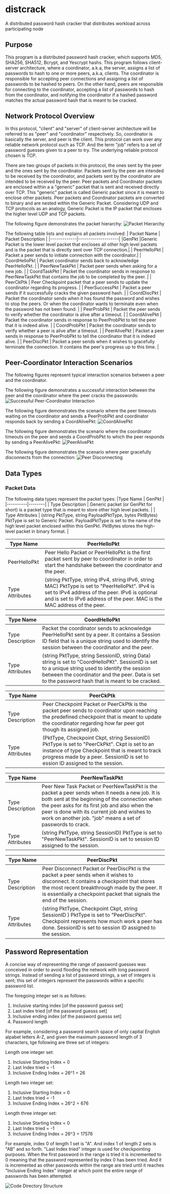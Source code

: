 # distcrack
A distributed password hash cracker that distributes workload across participating node

## Purpose
This program is a distributed password hash cracker, which supports MD5, SHA256, SHA512, Bcrypt, and Yescrypt hashs. This program follows client-server architecture, where a coordinator, a.k.a, the server, assigns a list of passwords to hash to one or more peers, a.k.a, clients. The coordinator is responsible for accepting peer connections and assigning a list of passwords to be hashed to peers. On the other hand, peers are responsible for connecting to the coordinator, accepting a list of passwords to hash from the coordinator, and notifying the coordinator if a hashed password matches the actual password hash that is meant to be cracked. 


## Network Protocol Overview  
In this protocol, "client" and "server" of client-server architecture will be referred to as "peer" and "coordinator" respectively. So, coordinator is basically the server, and peer is the client. This protocol can work over any reliable network protocol such as TCP. And the term "job" refers to a set of password guesses given to a peer to try. The underlying reliable protocol chosen is TCP.  

There are two groups of packets in this protocol, the ones sent by the peer and the ones sent by the coordinator. Packets sent by the peer are intended to be received by the coordinator, and packets sent by the coordinator are intended to be received by the peer. Peer packets and Coordinator packets are enclosed within a a "generic" packet that is sent and received directly over TCP. This "generic" packet is called Generic packet since it is meant to enclose other packets. Peer packets and Coordinator packets are converted to binary and are nested within the Generic Packet. Considering UDP and TCP protocols as an analogy, Generic Packet is the IP packet that encloses the higher level UDP and TCP packets.

The following figure demonstrates the packet hierarchy: 
![Packet Hierarchy](./docs/images/2-packet-hierarchy.png)


The following table lists and explains all packets involved: 
| Packet Name | Packet Description | 
|-------------|--------------------|
|GenPkt       |Generic Packet is the lower level packet that encloses all other high level packets and is the packet that is directly sent over TCP connection.|
| PeerHelloPkt | Packet a peer sends to initiate connection with the coordinator.|
| CoordHelloPkt | Packet coordinator sends back to acknowledge PeerHelloPkt. |
| PeerNewTaskPkt | Packet peer sends when asking for a new job. |
| CoordTaskPkt | Packet the coordinator sends in response to PeerNewTaskPkt that contains the job to be completed by the peer. |
| PeerCkPtk | Peer Checkpoint packet that a peer sends to update the coordinator regarding its progress. | 
| PeerSuccessPkt | Packet a peer sends if it successfully cracks the given password hash. | 
| CoordDiscPkt | Packet the coordinator sends when it has found the password and wishes to stop the peers. Or when the coordinator wants to terminate even when the password has not been found. |
| PeerProbPkt | Packet the peer sends to verify whether the coordinator is alive after a timeout. |
| CoordAlivePkt | Packet the coordinator sends in response to PeerProbPkt to tell the peer that it is indeed alive. | 
| CoordProbPkt | Packet the coordinator sends to verify whether a peer is alive after a timeout. | 
| PeerAlivePkt | Packet a peer sends in response to PeerProbPkt to tell the coordinator that it is indeed alive. | 
| PeerDiscPkt | Packet a peer sends when it wishes to gracefully terminate the connection. It contains the peer's progress up to this time. |

## Peer-Coordinator Interaction Scenarios
The following figures represent typical interaction scenarios between a peer and the coordinator.

The following figure demonstrates a successful interaction between the peer and the coordinator where the peer cracks the passwords: 
![Successful Peer-Coordinator Interaction](./docs/images/3-successful-interaction.png)

The following figure demonstrates the scenario where the peer timeouts waiting on the coordinator and sends a PeerProbPkt and coordinator responds back by sending a CoordAlivePkt:
![CoordAlivePkt](./docs/images/4-coordalivepkt-interaction.png)

The following figure demonstrates the scenario where the coordinator timeouts on the peer and sends a CoordProbPkt to which the peer responds by sending a PeerAlivePkt:
![PeerAlivePkt](./docs/images/5-interaction-peeralivepkt.png)

The following figure demonstrates the scenario where peer gracefully disconnects from the connection: 
![Peer Disconnecting](./docs/images/6-peerdisc-interaction.png)


## Data Types
### Packet Data
The following data types represent the packet types:
|Type Name | GenPkt |
|----------|--------|
| Type Description | Generic packet (or GenPkt for short) is a packet type that is meant to store other high level packets. |
| Type Attributes | (string PktType, string PayloadPktType, bytes PktBytes) PktType is set to Generic Packet. PayloadPktType is set to the name of the high level packet enclosed within this GenPkt. PktBytes stores the high-level packet in binary format. |

|Type Name | PeerHelloPkt |
|----------|--------------|
| PeerHelloPkt | Peer Hello Packet or PeerHelloPkt is the first packet sent by peer to coordinator in order to start the handshake between the coordinator and the peer. |
| Type Attributes | (string PktType, string IPv4, string IPv6, string MAC) PktType is set to "PeerHelloPkt". IPv4 is set to IPv4 address of the peer. IPv6 is optional and is set to IPv6 address of the peer. MAC is the MAC address of the peer. |


| Type Name | CoordHelloPkt |
|----------|--------------|
| Type Description | Packet the coordinator sends to acknowledge PeerHelloPkt sent by a peer. It contains a Session ID field that is a unique string used to identify the session between the coordinator and the peer. |
| Type Attributes | (string PktType, string SessionID, string Data) string is set to "CoordHelloPKt". SessionID is set to a unique string used to identify the session between the coordinator and the peer. Data is set to the password hash that is meant to be cracked. |


| Type Name | PeerCkPtk |
|----------|------------|
| Type Description | Peer Checkpoint Packet or PeerCkPtk is the packet peer sends to coordinator upon reaching the predefined checkpoint that is meant to update the coordinator regarding how far peer got though its assigned job. | 
| Type Attributes | (PktType, Checkpoint Ckpt, string SessionID) PktType is set to "PeerCkPkt". Ckpt is set to an instance of type Checkpoint that is meant to track progress made by a peer. SessionID is set to ession ID assigned to the session. |

| Type Name | PeerNewTaskPkt |
|----------|------------|
| Type Description | Peer New Task Packet or PeerNewTaskPkt is the packet a peer sends when it needs a new job. It is both sent at the beginning of the connection when the peer asks for its first job and also when the peer is done with its current job and wishes to work on another job. "job" means a set of passwords to crack. |
| Type Attributes | (string PktType, string SessionID) PktType is set to "PeerNewTaskPkt". SessionID is set to session ID assigned to the session. |

| Type Name | PeerDiscPkt | 
|-----------|-------------|
| Type Description | Peer Disconnect Packet or PeerDiscPkt is the packet a peer sends when it wishes to disconnect. It contains a checkpoint that stores the most recent breakthrough made by the peer. It is essentially a checkpoint packet that signals the end of the session. | 
| Type Attributes | (string PktType, Checkpoint Ckpt, string SessionID ) PktType is set to "PeerDiscPkt". Checkpoint represents how much work a peer has done. SessionID is set to session ID assigned to the session.





















## Password Representation

A concise way of representing the range of password guesses was conceived in order to avoid flooding the network with long password strings. Instead of  sending a list of password strings, a set of integers is sent; this set of integers represent the passwords within a specific password list.

The foregoing integer set is as follows:
1. Inclusive starting index [of the password guesss set]
2. Last index tried [of the password guesss set]
3. Inclusive ending index [of the password guesss set]
4. Password length

For example, considering a password search space of only capital English alpabet letters A-Z, and given 
the maximum password length of 3 characters, tge following are three set of integers: 

Length one integer set: 
1. Inclusive Starting Index = 0 
2. Last Index tried  = -1
3. Inclusive Ending Index = 26^1 = 26


Length two integer set:
1. Inclusive Starting Index = 0 
2. Last Index tried  = -1
3. Inclusive Ending Index = 26^2 = 676 

Length three integer set:
1. Inclusive Starting Index = 0 
2. Last Index tried  = -1
3. Inclusive Ending Index = 26^3 = 17576 


For example, index 0 of length 1 set is  "A". And index 1 of length 2 sets is "AB" and so forth. 
"Last Index tried" integer is used for checkpointing purposes. When the first password in the range is tried it is incremented to 0 meaning that the password represented by index 0 has been tried. And it is incremented as other passwords within the range are tried until it reaches "Inclusive Ending Index" integer at which point the entire range of passwords has been attempted. 






















![Code Directory Structure](./docs/images/1-code-directory-structure.png)

